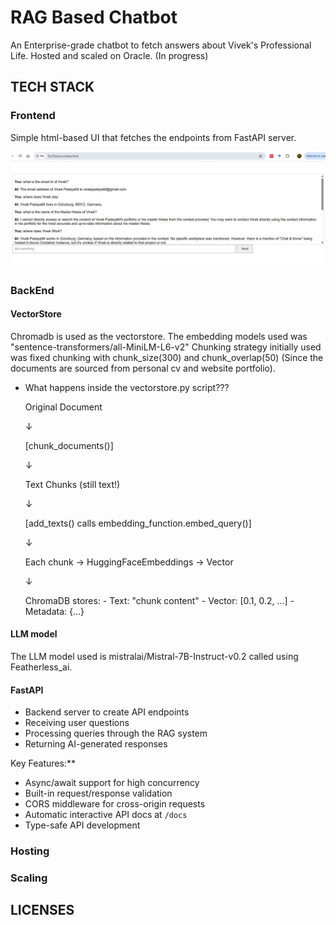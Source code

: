 # RAG Based Chatbot
An Enterprise-grade chatbot to fetch answers about Vivek's Professional Life. Hosted and scaled on Oracle. (In progress)

## TECH STACK

### Frontend
Simple html-based UI that fetches the endpoints from FastAPI server.

![til](https://github.com/vivupadi/chatbot/blob/main/chatbot_snippet.jpg)

### BackEnd
#### VectorStore
Chromadb is used as the vectorstore. The embedding models used was "sentence-transformers/all-MiniLM-L6-v2"
Chunking strategy initially used was fixed chunking with  chunk_size(300) and chunk_overlap(50) (Since the documents are sourced from personal cv and website portfolio).

- What happens inside the vectorstore.py script???

    Original Document
    
    ↓
        
    [chunk_documents()]
    
    ↓
        
    Text Chunks (still text!)
    
    ↓
        
    [add_texts() calls embedding_function.embed_query()]
    
    ↓
        
    Each chunk → HuggingFaceEmbeddings → Vector
    
    ↓
        
    ChromaDB stores:
      - Text: "chunk content"
      - Vector: [0.1, 0.2, ...]
      - Metadata: {...}
    
#### LLM model
The LLM model used is mistralai/Mistral-7B-Instruct-v0.2 called using Featherless_ai.

#### FastAPI
- Backend server to create API endpoints
- Receiving user questions
- Processing queries through the RAG system
- Returning AI-generated responses

Key Features:**
- Async/await support for high concurrency
- Built-in request/response validation
- CORS middleware for cross-origin requests
- Automatic interactive API docs at `/docs`
- Type-safe API development

### Hosting
### Scaling

## LICENSES
